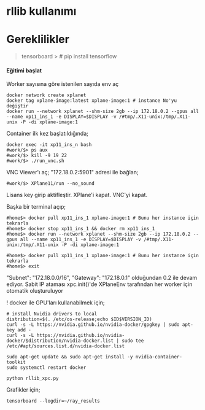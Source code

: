 
# rllib kullanımı

# Gereklilikler
> tensorboard > # pip install tensorflow
> 

#### Eğitimi başlat
Worker sayısına göre istenilen sayıda env aç

```
docker network create xplanet
docker tag xplane-image:latest xplane-image:1 # instance No'yu değiştir
docker run --network xplanet --shm-size 2gb --ip 172.18.0.2 --gpus all --name xp11_ins_1 -e DISPLAY=$DISPLAY -v /#tmp/.X11-unix:/tmp/.X11-unix -P -di xplane-image:1
```

Container ilk kez başlatıldığında;
```
docker exec -it xp11_ins_n bash
#work/$> ps aux
#work/$> kill -9 19 22
#work/$> ./run_vnc.sh
```
VNC Viewer'ı aç;
"172.18.0.2:5901" adresi ile bağlan;

```
#work/$> XPlane11/run --no_sound
```
Lisans key girip aktifleştir. XPlane'i kapat. VNC'yi kapat.

Başka bir terminal açıp;
```
#home$> docker pull xp11_ins_1 xplane-image:1 # Bunu her instance için tekrarla
#home$> docker stop xp11_ins_1 && docker rm xp11_ins_1
#home$> docker run --network xplanet --shm-size 2gb --ip 172.18.0.2 --gpus all --name xp11_ins_1 -e DISPLAY=$DISPLAY -v /#tmp/.X11-unix:/tmp/.X11-unix -P -di xplane-image:1
```

```
#home$> docker pull xp11_ins_1 xplane-image:1 # Bunu her instance için tekrarla
#home$> exit
```


"Subnet": "172.18.0.0/16", "Gateway": "172.18.0.1" olduğundan 0.2 ile devam ediyor. Sabit
IP ataması xpc.init()'de XPlaneEnv tarafından her worker için otomatik oluşturuluyor

! docker ile GPU'ları kullanabilmek için;

```
# install Nvidia drivers to local
distribution=$(. /etc/os-release;echo $ID$VERSION_ID)
curl -s -L https://nvidia.github.io/nvidia-docker/gpgkey | sudo apt-key add -
curl -s -L https://nvidia.github.io/nvidia-docker/$distribution/nvidia-docker.list | sudo tee /etc/#apt/sources.list.d/nvidia-docker.list

sudo apt-get update && sudo apt-get install -y nvidia-container-toolkit
sudo systemctl restart docker
```


```
python rllib_xpc.py
```
Grafikler için;
```
tensorboard --logdir=~/ray_results
```


